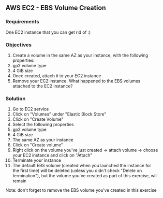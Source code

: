 ## AWS EC2 - EBS Volume Creation

### Requirements

One EC2 instance that you can get rid of :)

### Objectives

1. Create a volume in the same AZ as your instance, with the following properties:
  1. gp2 volume type
  2. 4 GiB size
2. Once created, attach it to your EC2 instance
3. Remove your EC2 instance. What happened to the EBS volumes attached to the EC2 instance?

### Solution

1. Go to EC2 service
2. Click on "Volumes" under "Elastic Block Store"
3. Click on "Create Volume"
4. Select the following properties 
  1. gp2 volume type
  2. 4 GiB size
  3. The same AZ as your instance
5. Click on "Create volume"
6. Right click on the volume you've just created -> attach volume -> choose your EC2 instance and click on "Attach"
7. Terminate your instance
8. The default EBS volume (created when you launched the instance for the first time) will be deleted (unless you didn't check "Delete on termination"), but the volume you've created as part of this exercise, will remain

Note: don't forget to remove the EBS volume you've created in this exercise
